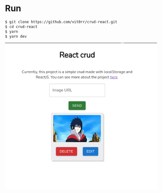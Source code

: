 # Run

```shell
$ git clone https://github.com/vit0rr/crud-react.git
$ cd crud-react
$ yarn
$ yarn dev
```

<div style="text-align:center">

![screenshot](./media/screenshot.png)

</div>